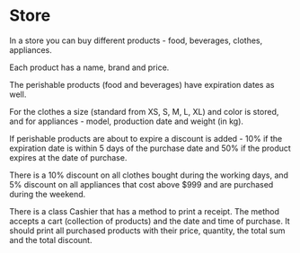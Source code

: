 # Store


In a store you can buy different products - food, beverages, clothes, appliances.

Each product has a name, brand and price. 

The perishable products (food and beverages) have expiration dates as well. 

For the clothes a size (standard from XS, S, M, L, XL) and color is stored, and for appliances - model, production date and weight (in kg).

If perishable products are about to expire a discount is added - 10% if the expiration date is within 5 days of the purchase date and 50% if the product expires at the date of purchase.

There is a 10% discount on all clothes bought during the working days, and 5% discount on all appliances that cost above $999 and are purchased during the weekend.


There is a class Cashier that has a method to print a receipt. The method accepts a cart (collection of products) and the date and time of purchase. It should print all purchased products with their price, quantity, the total sum and the total discount. 


